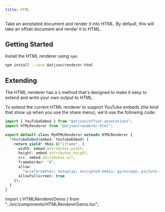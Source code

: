 ```yaml
---
title: HTML
---
```


Take an annotated document and render it into HTML. By default, this will take an offset document and render it to HTML.

## Getting Started

Install the HTML renderer using `npm`:

```bash
npm install --save @atjson/renderer-html
```

## Extending

The HTML renderer has a `$` method that's designed to make it easy to extend and write your own output to HTML.

To extend the current HTML renderer to support YouTube embeds (the kind that show up when you use the share menu), we'd use the following code:

```ts
import { YouTubeEmbed } from "@atjson/offset-annotations";
import HTMLRenderer from "@atjson/renderer-html";

export default class MyHTMLRenderer extends HTMLRenderer {
  *YoutubeEmbed(embed: YouTubeEmbed) {
    return yield* this.$("iframe", {
      width: embed.attributes.width,
      height: embed.attributes.height,
      src: embed.attributes.url,
      frameborder: "0",
      allow:
        "accelerometer; autoplay; encrypted-media; gyroscope; picture-in-picture",
      allowfullscreen: true
    });
  }
}
```

<!--
  Below, we're actually using the above code to generate
  the YouTube <iframe> and the DOM rendered from this.
-->

import { HTMLRendererDemo } from "../src/components/HTMLRendererDemo.tsx";

<HTMLRendererDemo />

